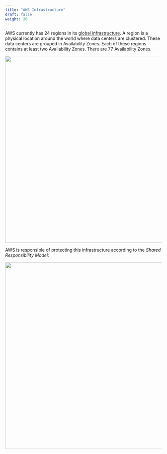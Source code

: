 ```yaml
---
title: "AWS Infrastructure"
draft: false
weight: 20
---
```


AWS currently has 24 regions in its [global infrastructure](https://aws.amazon.com/about-aws/global-infrastructure/). A region is a physical location around the world where data centers are clustered. These data centers are grouped in Availability Zones. Each of these regions contains at least two Availability Zones. There are 77 Availability Zones. 

<img src='/images/global_footprint.png' width='600px'>

AWS is responsible of protecting this infrastructure according to the _Shared Responsibility Model_:

<img src='/images/shared_model.jpg' width='600px'>
